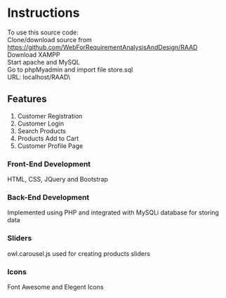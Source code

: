 # Instructions

To use this source code:\
Clone/download source from https://github.com/WebForRequirementAnalysisAndDesign/RAAD \
Download XAMPP\
Start apache and MySQL\
Go to phpMyadmin and import file store.sql\
URL: localhost/RAAD\

## Features

1. Customer Registration
2. Customer Login
3. Search Products
4. Products Add to Cart
5. Customer Profile Page

### Front-End Development

HTML, CSS, JQuery and Bootstrap

### Back-End Development

Implemented using PHP and integrated with MySQLi database for storing data

### Sliders

owl.carousel.js used for creating products sliders

### Icons

Font Awesome and Elegent Icons
